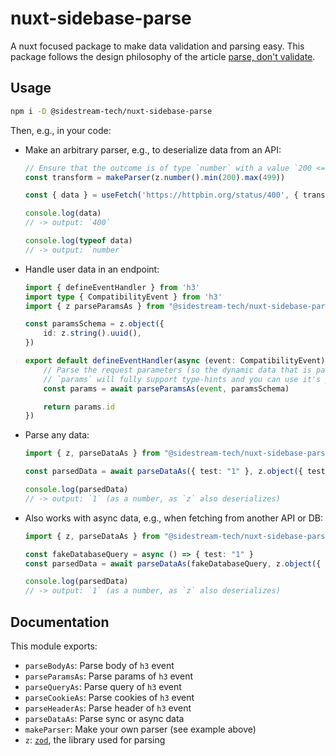 # nuxt-sidebase-parse

A nuxt focused package to make data validation and parsing easy. This package follows the design philosophy of the article [parse, don't validate](https://lexi-lambda.github.io/blog/2019/11/05/parse-don-t-validate/).

## Usage


```bash
npm i -D @sidestream-tech/nuxt-sidebase-parse
```

Then, e.g., in your code:

- Make an arbitrary parser, e.g., to deserialize data from an API:
    ```ts
    // Ensure that the outcome is of type `number` with a value `200 <= outcome <= 499`
    const transform = makeParser(z.number().min(200).max(499))

    const { data } = useFetch('https://httpbin.org/status/400', { transform })

    console.log(data)
    // -> output: `400`

    console.log(typeof data)
    // -> output: `number`
    ```
- Handle user data in an endpoint:
    ```ts
    import { defineEventHandler } from 'h3'
    import type { CompatibilityEvent } from 'h3'
    import { z parseParamsAs } from "@sidestream-tech/nuxt-sidebase-parse"

    const paramsSchema = z.object({
        id: z.string().uuid(),
    })

    export default defineEventHandler(async (event: CompatibilityEvent) => {
        // Parse the request parameters (so the dynamic data that is part of the URL, e.g.: `/example/1` where `1` is the id)
        // `params` will fully support type-hints and you can use it's properties like `params.id`
        const params = await parseParamsAs(event, paramsSchema)

        return params.id
    })
    ```
- Parse any data:
    ```ts
    import { z, parseDataAs } from "@sidestream-tech/nuxt-sidebase-parse"

    const parsedData = await parseDataAs({ test: "1" }, z.object({ test: z.number() )}))

    console.log(parsedData)
    // -> output: `1` (as a number, as `z` also deserializes)
    ```
- Also works with async data, e.g., when fetching from another API or DB:
    ```ts
    import { z, parseDataAs } from "@sidestream-tech/nuxt-sidebase-parse"

    const fakeDatabaseQuery = async () => { test: "1" }
    const parsedData = await parseDataAs(fakeDatabaseQuery, z.object({ test: z.number() )}))

    console.log(parsedData)
    // -> output: `1` (as a number, as `z` also deserializes)
    ```

## Documentation

This module exports:
- `parseBodyAs`: Parse body of `h3` event
- `parseParamsAs`: Parse params of `h3` event
- `parseQueryAs`: Parse query of `h3` event
- `parseCookieAs`: Parse cookies of `h3` event
- `parseHeaderAs`: Parse header of `h3` event
- `parseDataAs`: Parse sync or async data
- `makeParser`: Make your own parser (see example above)
- `z`: [`zod`](https://github.com/colinhacks/zod), the library used for parsing
